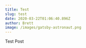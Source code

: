 ```yaml
---
title: Test
slug: test
date: 2020-03-22T01:06:40.896Z
author: Brett
image: /images/gatsby-astronaut.png
---
```


Test Post
